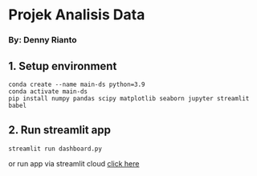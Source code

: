 # Projek Analisis Data
### By: Denny Rianto

## 1. Setup environment
```
conda create --name main-ds python=3.9
conda activate main-ds
pip install numpy pandas scipy matplotlib seaborn jupyter streamlit babel

```

## 2. Run streamlit app

```
streamlit run dashboard.py
```
or run app via streamlit cloud [click here](data-analysis-project.streamlit.app)
